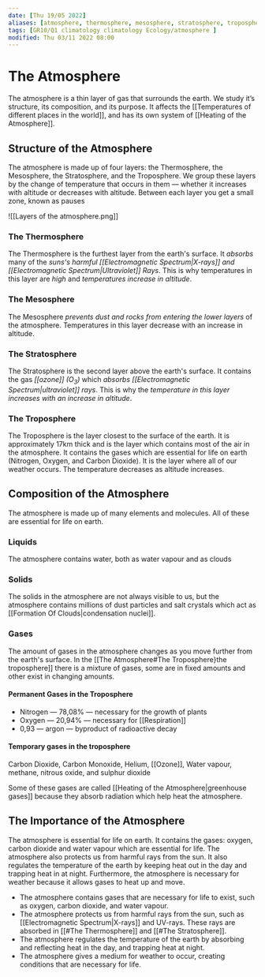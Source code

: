 ```yaml
---
date: [Thu 19/05 2022]
aliases: [atmosphere, thermosphere, mesosphere, stratosphere, troposphere,  ]
tags: [GR10/Q1 climatology climatology Ecology/atmosphere ]
modified: Thu 03/11 2022 08:00
---
```

# The Atmosphere
The atmosphere is a thin layer of gas that surrounds the earth. We study it’s structure, its composition, and its purpose. It affects the [[Temperatures of different places in the world]], and has its own system of [[Heating of the Atmosphere]]. 

## Structure of the Atmosphere
The atmosphere is made up of four layers: the Thermosphere, the Mesosphere, the Stratosphere, and the Troposphere. We group these layers by the change of temperature that occurs in them — whether it increases with altitude or decreases with altitude. Between each layer you get a small zone, known as pauses

![[Layers of the atmosphere.png]]

### The Thermosphere
The Thermosphere is the furthest layer from the earth's surface. It *absorbs* many of the *suns's harmful [[Electromagnetic Spectrum|X-rays]] and [[Electromagnetic Spectrum|Ultraviolet]] Rays*. This is why temperatures in this layer are *high* and *temperatures increase in altitude*. 

### The Mesosphere
The Mesosphere *prevents dust and rocks from entering the lower layers* of the atmosphere. Temperatures in this layer decrease with an increase in altitude. 

### The Stratosphere
The Stratosphere is the second layer above the earth's surface. It contains the gas *[[ozone]] (O<sub>3</sub>)* which *absorbs [[Electromagnetic Spectrum|ultraviolet]] rays*. This is why the *temperature in this layer increases with an increase in altitude*.

### The Troposphere
The Troposphere is the layer closest to the surface of the earth. It is approximately 17km thick and is the layer which contains most of the air in the atmosphere. It contains the gases which are essential for life on earth (Nitrogen, Oxygen, and Carbon Dioxide). It is the layer where all of our weather occurs. The temperature decreases as altitude increases. 

## Composition of the Atmosphere
The atmosphere is made up of many elements and molecules. All of these are essential for life on earth. 

### Liquids
The atmosphere contains water, both as water vapour and as clouds

### Solids
The solids in the atmosphere are not always visible to us, but the atmosphere contains millions of dust particles and salt crystals which act as [[Formation Of Clouds|condensation nuclei]]. 

### Gases
The amount of gases in the atmosphere changes as you move further from the earth's surface. In the [[The Atmosphere#The Troposphere}the troposphere]] there is a mixture of gases, some are in fixed amounts and other exist in changing amounts. 

#### Permanent Gases in the Troposphere
- Nitrogen — 78,08% — necessary for the growth of plants
- Oxygen — 20,94% — necessary for [[Respiration]]
- 0,93 — argon — byproduct of radioactive decay

#### Temporary gases in the troposphere
Carbon Dioxide, Carbon Monoxide, Helium, [[Ozone]], Water vapour, methane, nitrous oxide, and sulphur dioxide

Some of these gases are called [[Heating of the Atmosphere|greenhouse gases]] because they absorb radiation which help heat the atmosphere. 

 ## The Importance of the Atmosphere
The atmosphere is essential for life on earth. It contains the gases: oxygen, carbon dioxide and water vapour which are  essential for life. The atmosphere also protects us from harmful rays from the sun. It also regulates the temperature of the earth by keeping heat out in the day and trapping heat in at night. Furthermore, the atmosphere is necessary for weather because it allows gases to heat up and move. 

-  The atmosphere contains gases that are necessary for life to exist, such as oxygen, carbon dioxide, and water vapour.
- The atmosphere protects us from harmful rays from the sun, such as [[Electromagnetic Spectrum|X-rays]] and UV-rays. These rays are absorbed in [[#The Thermosphere]] and [[#The Stratosphere]].
- The atmosphere regulates the temperature of the earth by absorbing and reflecting heat in the day, and trapping heat at night. 
- The atmosphere gives a medium for weather to occur, creating conditions that are necessary for life. 